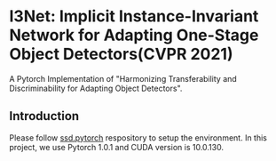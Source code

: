 # I3Net: Implicit Instance-Invariant Network for Adapting One-Stage Object Detectors(CVPR 2021)
A Pytorch Implementation of "Harmonizing Transferability and Discriminability for Adapting Object Detectors".

## Introduction
Please follow [ssd.pytorch](https://github.com/amdegroot/ssd.pytorch) respository to setup the environment. In this project, we use Pytorch 1.0.1 and CUDA version is 10.0.130.
